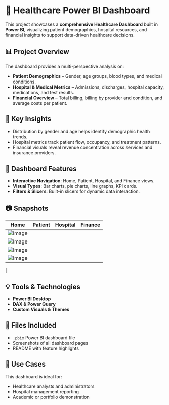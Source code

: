# 🏥 Healthcare Power BI Dashboard

This project showcases a **comprehensive Healthcare Dashboard** built in **Power BI**, visualizing patient demographics, hospital resources, and financial insights to support data-driven healthcare decisions.

## 📊 Project Overview

The dashboard provides a multi-perspective analysis on:

* **Patient Demographics** – Gender, age groups, blood types, and medical conditions.
* **Hospital & Medical Metrics** – Admissions, discharges, hospital capacity, medications, and test results.
* **Financial Overview** – Total billing, billing by provider and condition, and average costs per patient.

## 🎯 Key Insights

* Distribution by gender and age helps identify demographic health trends.
* Hospital metrics track patient flow, occupancy, and treatment patterns.
* Financial visuals reveal revenue concentration across services and insurance providers.

## 🧩 Dashboard Features

* **Interactive Navigation**: Home, Patient, Hospital, and Finance views.
* **Visual Types**: Bar charts, pie charts, line graphs, KPI cards.
* **Filters & Slicers**: Built-in slicers for dynamic data interaction.

## 📷 Snapshots

| Home                                  | Patient                                     | Hospital                                      | Finance                                     |
| ------------------------------------- | ------------------------------------------- | --------------------------------------------- | ------------------------------------------- |
| ![Image](https://github.com/user-attachments/assets/4ec6abd8-97e9-42df-9cff-b642f7a2082a)
| ![Image](https://github.com/user-attachments/assets/1b794ecd-9d42-44ac-90de-52bc9fbdd90f)
| ![Image](https://github.com/user-attachments/assets/7425f651-5778-4c90-af9b-d9e3c321c6fd)
| ![Image](https://github.com/user-attachments/assets/b80df6a2-950d-4f56-a5b8-966e4ff4dde9) 
|

## 💡 Tools & Technologies

* **Power BI Desktop**
* **DAX & Power Query**
* **Custom Visuals & Themes**

## 📁 Files Included

* `.pbix` Power BI dashboard file
* Screenshots of all dashboard pages
* README with feature highlights

## 📌 Use Cases

This dashboard is ideal for:

* Healthcare analysts and administrators
* Hospital management reporting
* Academic or portfolio demonstration
